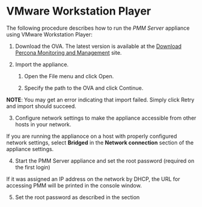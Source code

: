 # VMware Workstation Player

The following procedure describes how to run the *PMM Server* appliance
using VMware Workstation Player:


1. Download the OVA. The latest version is available at the [Download Percona Monitoring and Management](https://www.percona.com/downloads/pmm) site.


2. Import the appliance.


    1. Open the File menu and click Open.


    2. Specify the path to the OVA and click Continue.

**NOTE**: You may get an error indicating that import failed.
Simply click Retry and import should succeed.


3. Configure network settings to make the appliance accessible
from other hosts in your network.

If you are running the applianoce on a host
with properly configured network settings,
select **Bridged** in the **Network connection** section
of the appliance settings.


4. Start the PMM Server appliance and set the root password (required on the first login)

If it was assigned an IP address on the network by DHCP,
the URL for accessing PMM will be printed in the console window.


5. Set the root password as described in the section

<!-- -*- mode: rst -*- -->
<!-- Tips (tip) -->
<!-- Abbreviations (abbr) -->
<!-- Docker commands (docker) -->
<!-- Graphical interface elements (gui) -->
<!-- Options and parameters (opt) -->
<!-- pmm-admin commands (pmm-admin) -->
<!-- SQL commands (sql) -->
<!-- PMM Dashboards (dbd) -->
<!-- * Text labels -->
<!-- Special headings (h) -->
<!-- Status labels (status) -->
